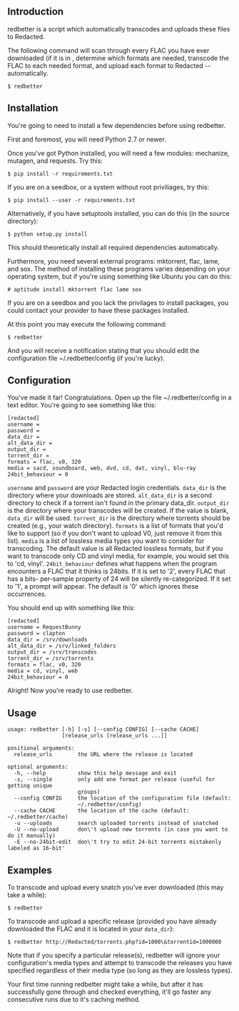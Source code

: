 Introduction
------------

redbetter is a script which automatically transcodes and uploads these
files to Redacted.

The following command will scan through every FLAC you have ever
downloaded (if it is in , determine which formats are needed, transcode the FLAC to
each needed format, and upload each format to Redacted -- automatically.

    $ redbetter

Installation
------------

You're going to need to install a few dependencies before using
redbetter.

First and foremost, you will need Python 2.7 or newer.

Once you've got Python installed, you will need a few modules: mechanize,
mutagen, and requests. Try this:

    $ pip install -r requirements.txt


If you are on a seedbox, or a system without root priviliages, try this:


    $ pip install --user -r requirements.txt


Alternatively, if you have setuptools installed, you can do this (in the
source directory):

    $ python setup.py install

This should theoretically install all required dependencies
automatically.

Furthermore, you need several external programs: mktorrent, flac,
lame, and sox. The method of installing these programs varies
depending on your operating system, but if you're using something like
Ubuntu you can do this:

    # aptitude install mktorrent flac lame sox


If you are on a seedbox and you lack the privilages to install packages,
you could contact your provider to have these packages installed.

At this point you may execute the following command:

    $ redbetter

And you will receive a notification stating that you should edit the
configuration file \~/.redbetter/config (if you're lucky).

Configuration
-------------

You've made it far! Congratulations. Open up the file
\~/.redbetter/config in a text editor. You're going to see something
like this:

    [redacted]
    username =
    password =
    data_dir =
    alt_data_dir =
    output_dir =
    torrent_dir =
    formats = flac, v0, 320
    media = sacd, soundboard, web, dvd, cd, dat, vinyl, blu-ray
    24bit_behaviour = 0

`username` and `password` are your Redacted login credentials.
`data_dir` is the directory where your downloads are stored.
`alt_data_dir` is a second directory to check if a torrent isn't found in the
primary data_dir.
`output_dir` is the directory where your transcodes will be created. If
the value is blank, `data_dir` will be used.
`torrent_dir` is the directory where torrents should be created (e.g.,
your watch directory). `formats` is a list of formats that you'd like to
support (so if you don't want to upload V0, just remove it from this
list).
`media` is a list of lossless media types you want to consider for
transcoding. The default value is all Redacted lossless formats, but if
you want to transcode only CD and vinyl media, for example, you would
set this to 'cd, vinyl'.
`24bit_behaviour` defines what happens when the program encounters a FLAC
that it thinks is 24bits. If it is set to '2', every FLAC that has a bits-
per-sample property of 24 will be silently re-categorized. If it set to '1',
a prompt will appear. The default is '0' which ignores these occurrences.

You should end up with something like this:

    [redacted]
    username = RequestBunny
    password = clapton
    data_dir = /srv/downloads
    alt_data_dir = /srv/linked_folders
    output_dir = /srv/transcodes
    torrent_dir = /srv/torrents
    formats = flac, v0, 320
    media = cd, vinyl, web
    24bit_behaviour = 0

Alright! Now you're ready to use redbetter.

Usage
-----

    usage: redbetter [-h] [-s] [--config CONFIG] [--cache CACHE]
                     [release_urls [release_urls ...]]

    positional arguments:
      release_urls        the URL where the release is located

    optional arguments:
      -h, --help          show this help message and exit
      -s, --single        only add one format per release (useful for getting unique
                          groups)
      --config CONFIG     the location of the configuration file (default:
                          ~/.redbetter/config)
      --cache CACHE       the location of the cache (default: ~/.redbetter/cache)
      -u --uploads        search uploaded torrents instead of snatched
      -U --no-upload      don\'t upload new torrents (in case you want to do it manually)
      -E --no-24bit-edit  don\'t try to edit 24-bit torrents mistakenly labeled as 16-bit'
Examples
--------

To transcode and upload every snatch you've ever downloaded (this may
take a while):

    $ redbetter

To transcode and upload a specific release (provided you have already
downloaded the FLAC and it is located in your `data_dir`):

    $ redbetter http://Redacted/torrents.php?id=1000\&torrentid=1000000

Note that if you specify a particular release(s), redbetter will
ignore your configuration's media types and attempt to transcode the
releases you have specified regardless of their media type (so long as
they are lossless types).

Your first time running redbetter might take a while, but after it has
successfully gone through and checked everything, it'll go faster any
consecutive runs due to it's caching method.
